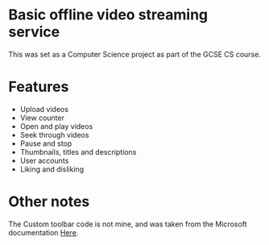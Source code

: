 # Basic offline video streaming service
This was set as a Computer Science project as part of the GCSE CS course.

# Features
- Upload videos
- View counter
- Open and play videos
- Seek through videos
- Pause and stop
- Thumbnails, titles and descriptions
- User accounts
- Liking and disliking

# Other notes
The Custom toolbar code is not mine, and was taken from the Microsoft documentation [Here](https://docs.microsoft.com/en-us/troubleshoot/dotnet/csharp/create-smooth-progress-bar).
